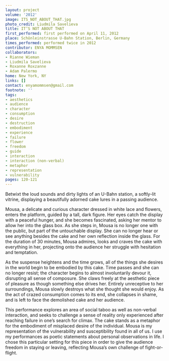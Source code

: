 ```yaml
---
layout: project
volume: '2012'
image: ITS_NOT_ABOUT_THAT.jpg
photo_credit: Liudmila Savelieva
title: IT’S NOT ABOUT THAT
first_performed: first performed on April 11, 2012
place: Schönleinstrasse U-Bahn Station, Berlin, Germany
times_performed: performed twice in 2012
contributor: ENYA MOMMSEN
collaborators:
- Rianne Wieman
- Liudmila Savelieva
- Roxanne Roxzanne
- Adam Palermo
home: New York, NY
links: []
contact: enyamommsen@gmail.com
footnote: ''
tags:
- aesthetics
- audience
- character
- consumption
- desire
- destruction
- embodiment
- experience
- failure
- flower
- freedom
- guide
- interaction
- interaction (non-verbal)
- metaphor
- representation
- vulnerability
pages: 120-121
---
```


Betwixt the loud sounds and dirty lights of an U-Bahn station, a softly-lit vitrine, displaying a beautifully adorned cake lures in a passing audience.

Mousa, a delicate and curious character dressed in white lace and flowers, enters the platform, guided by a tall, dark figure. Her eyes catch the display with a peaceful hunger, and she becomes fascinated, asking her mentor to allow her into the glass box. As she steps in, Mousa is no longer one with the public, but part of the untouchable display. She can no longer hear or see anything besides the cake and her own reflection inside the glass. For the duration of 30 minutes, Mousa admires, looks and craves the cake with everything in her, projecting onto the audience her struggle with hesitation and temptation.

As the suspense heightens and the time grows, all of the things she desires in the world begin to be embodied by this cake. Time passes and she can no longer resist; the character begins to almost involuntarily devour it, disrupting all sense of composure. She claws freely at the aesthetic piece of pleasure as though something else drives her. Entirely unreceptive to her surroundings, Mousa slowly destroys what she thought she would enjoy. As the act of crazed consumption comes to its end, she collapses in shame, and is left to face the demolished cake and her audience.

This performance explores an area of social taboo as well as non-verbal interaction, and seeks to challenge a sense of reality only experienced after reaching failure in one’s search for climax. The cake stands as a metaphor for the embodiment of misplaced desire of the individual. Mousa is my representation of the vulnerability and susceptibility found in all of us. I use my performances as poetic statements about personal observations in life. I chose this particular setting for this piece in order to give the audience freedom in staying or leaving, reflecting Mousa’s own challenge of fight-or-flight.
